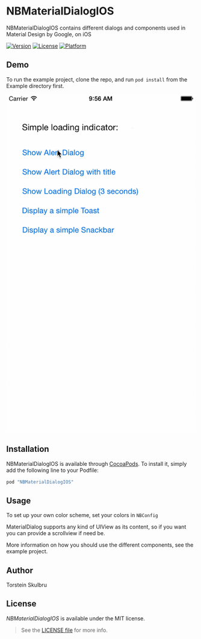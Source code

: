 # NBMaterialDialogIOS
NBMaterialDialogIOS contains different dialogs and components used in Material Design by Google, on iOS

[![Version](https://img.shields.io/cocoapods/v/NBMaterialDialogIOS.svg?style=flat)](http://cocoapods.org/pods/NBMaterialDialogIOS)
[![License](https://img.shields.io/cocoapods/l/NBMaterialDialogIOS.svg?style=flat)](http://cocoapods.org/pods/NBMaterialDialogIOS)
[![Platform](https://img.shields.io/cocoapods/p/NBMaterialDialogIOS.svg?style=flat)](http://cocoapods.org/pods/NBMaterialDialogIOS)

## Demo

To run the example project, clone the repo, and run `pod install` from the Example directory first.

![Example Gif](Screenshots/appdemo.gif)

## Installation
NBMaterialDialogIOS is available through [CocoaPods](http://cocoapods.org). To install
it, simply add the following line to your Podfile:

```ruby
pod "NBMaterialDialogIOS"
```

## Usage
To set up your own color scheme, set your colors in `NBConfig`

MaterialDialog supports any kind of UIView as its content, so if you want you can provide a scrollview if need be.

More information on how you should use the different components, see the example project.

## Author

Torstein Skulbru

## License

_NBMaterialDialogIOS_ is available under the MIT license. 

> See the [LICENSE file](LICENSE) for more info.
